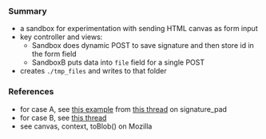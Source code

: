 
### Summary

* a sandbox for experimentation with sending HTML canvas as form input 
* key controller and views: 
    * Sandbox does dynamic POST to save signature and then store id in the form field
    * SandboxB puts data into `file` field for a single POST 
* creates `./tmp_files` and writes to that folder

### References

* for case A, see [this example](https://jsfiddle.net/szimek/rs72ghLj/3/) from [this thread](https://github.com/szimek/signature_pad/issues/174) on signature_pad
* for case B, see [this thread](https://stackoverflow.com/questions/23511792)
* see canvas, context, toBlob() on Mozilla

